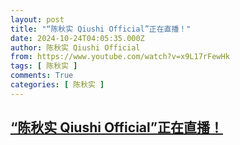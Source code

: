 ```yaml
---
layout: post
title: "“陈秋实 Qiushi Official”正在直播！"
date: 2024-10-24T04:05:35.000Z
author: 陈秋实 Qiushi Official
from: https://www.youtube.com/watch?v=x9L17rFewHk
tags: [ 陈秋实 ]
comments: True
categories: [ 陈秋实 ]
---
```

<!--1729742735000-->
[“陈秋实 Qiushi Official”正在直播！](https://www.youtube.com/watch?v=x9L17rFewHk)
------

<div>

</div>
